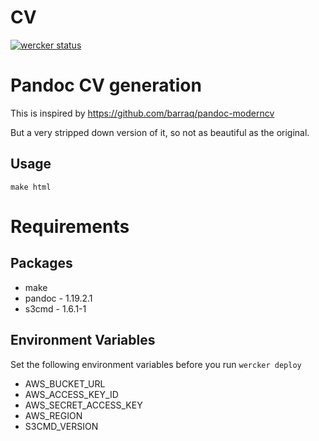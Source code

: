 # CV #

[![wercker status](https://app.wercker.com/status/5cbca23251a180f02e8b4b8d2d3c8179/s/master "wercker status")](https://app.wercker.com/project/bykey/5cbca23251a180f02e8b4b8d2d3c8179)

# Pandoc CV generation

This is inspired by https://github.com/barraq/pandoc-moderncv

But a very stripped down version of it, so not as beautiful as the original.

## Usage

```
make html
```

# Requirements

## Packages

- make
- pandoc - 1.19.2.1
- s3cmd - 1.6.1-1

## Environment Variables

Set the following environment variables before you run `wercker deploy`

- AWS_BUCKET_URL
- AWS_ACCESS_KEY_ID
- AWS_SECRET_ACCESS_KEY
- AWS_REGION
- S3CMD_VERSION
